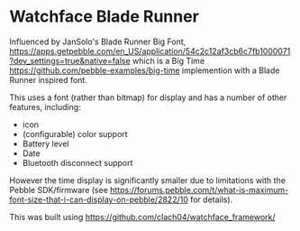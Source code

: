 Watchface Blade Runner
======================

Influenced by JanSolo's Blade Runner Big Font, https://apps.getpebble.com/en_US/application/54c2c12af3cb6c7fb1000071?dev_settings=true&native=false which is a Big Time https://github.com/pebble-examples/big-time implemention with a Blade Runner inspired font.

This uses a font (rather than bitmap) for display and has a number of other features, including:
  * icon
  * (configurable) color support
  * Battery level
  * Date
  * Bluetooth disconnect support

However the time display is significantly smaller due to limitations with the Pebble SDK/firmware (see https://forums.pebble.com/t/what-is-maximum-font-size-that-i-can-display-on-pebble/2822/10 for details).

This was built using https://github.com/clach04/watchface_framework/

